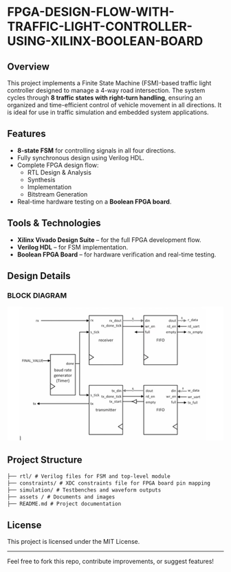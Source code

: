 # FPGA-DESIGN-FLOW-WITH-TRAFFIC-LIGHT-CONTROLLER-USING-XILINX-BOOLEAN-BOARD

## Overview

This project implements a Finite State Machine (FSM)-based traffic light controller designed to manage a 4-way road intersection. The system cycles through **8 traffic states with right-turn handling**, ensuring an organized and time-efficient control of vehicle movement in all directions. It is ideal for use in traffic simulation and embedded system applications.

## Features

- **8-state FSM** for controlling signals in all four directions.
- Fully synchronous design using Verilog HDL.
- Complete FPGA design flow:
  - RTL Design & Analysis
  - Synthesis
  - Implementation
  - Bitstream Generation
- Real-time hardware testing on a **Boolean FPGA board**.

## Tools & Technologies

- **Xilinx Vivado Design Suite** – for the full FPGA development flow.
- **Verilog HDL** – for FSM implementation.
- **Boolean FPGA Board** – for hardware verification and real-time testing.

## Design Details
### BLOCK DIAGRAM
![](https://github.com/SUHANI102003/FPGA-DESIGN-FLOW-WITH-TRAFFIC-LIGHT-CONTROLLER/blob/main/assets/images/Screenshot%202025-08-03%20052922.png)



## Project Structure
```
├── rtl/ # Verilog files for FSM and top-level module
├── constraints/ # XDC constraints file for FPGA board pin mapping
├── simulation/ # Testbenches and waveform outputs
├── assets / # Documents and images
├── README.md # Project documentation
```

## License

This project is licensed under the MIT License.

---

Feel free to fork this repo, contribute improvements, or suggest features!


